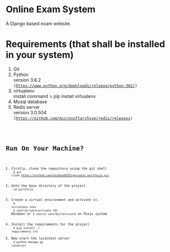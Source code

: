 # Online Exam System

 A Django based  exam website.

# Requirements (that shall be installed in your system)

1. Git <br> 
2. Python <br>
version 3.6.2 <br>
<code><link>(https://www.python.org/downloads/release/python-362/)</code> <br>
3. virtualenv <br>
install command > pip install virtualenv <br>
4. Mysql database <br>
5. Redis server <br>
version 3.0.504 <br>
<code><link>(https://github.com/microsoftarchive/redis/releases)<code> <br>


# Run On Your Machine?

1. Firstly, clone the repository using the git shell <br>
<code>$ git clone https://github.com/vaibhav0103/personal-portfolio.git</code> <br>
2. Goto the base directory of the project <br>
<code>cd portfolio </code> <br>
3. Create a virtual environment and activate it. <br>
<code>$ virtualenv venv</code> <br>
<code>$ venv\Scripts\activate</code> on Windows or <code>$ source venv/bin/activate</code> on Posix system <br>
4. Install the requirements for the project <br>
<code>$ pip install -r requirements.txt</code>  <br>
5. Now start the localhost server<br>
<code>$ python manage.py runserver</code> <br>
